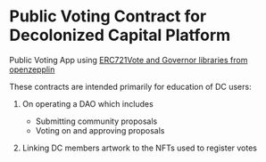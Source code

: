 # Public Voting Contract for Decolonized Capital Platform


Public Voting App using [ERC721Vote and Governor libraries from openzepplin](https://docs.openzeppelin.com/contracts/4.x/api/governance)

These contracts are intended primarily for education of DC users:

1. On operating a DAO which includes
    - Submitting community proposals 
    - Voting on and approving proposals 
    
2. Linking DC members artwork to the NFTs used to register votes

